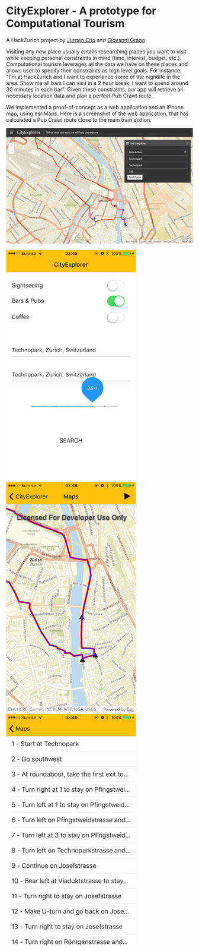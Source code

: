 # CityExplorer - A prototype for Computational Tourism
A HackZurich project by [Jurgen Cito](https://github.com/citostyle) and [Giovanni Grano](https://github.com/giograno)

Visiting any new place usually entails researching places you want to visit while keeping personal constraints in mind (time, interest, budget, etc.).
 Computational tourism leverages all the data we have on these places and allows user to specify their constraints as high level goals. For instance, "I'm at HackZurich and I want to experience some of the nightlife in the area. Show me all bars I can visit in a 2 hour break, I want to spend around 30 minutes in each bar". Given these constraints, our app will retrieve all necessary location data and plan a perfect Pub Crawl route.

We implemented a proof-of-concept as a web application and an iPhone map, using esriMaps.
Here is a screenshot of the web application, that has calculated a Pub Crawl route close to the main train station.

![Alt text](screenshots/web.png?raw=true)

<img src="screenshots/ios_1.PNG" width="350">
<img src="screenshots/ios_2.PNG" width="350">
<img src="screenshots/ios_3.PNG" width="350">



